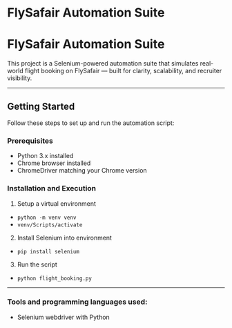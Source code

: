 # FlySafair Automation Suite
# FlySafair Automation Suite

This project is a Selenium-powered automation suite that simulates real-world flight booking on FlySafair — built for clarity, scalability, and recruiter visibility.

---

## Getting Started

Follow these steps to set up and run the automation script:

### Prerequisites
- Python 3.x installed
- Chrome browser installed
- ChromeDriver matching your Chrome version

### Installation and Execution

1. Setup a virtual environment
-  `python -m venv venv`
- `venv/Scripts/activate`

2. Install Selenium into environment
- `pip install selenium`

3. Run the script
- `python flight_booking.py`

---

### Tools and programming languages used: <br>

- Selenium webdriver with Python




